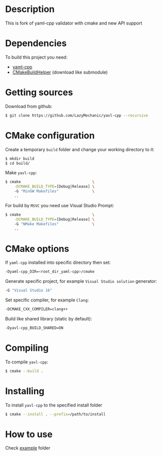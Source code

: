 # Description
This is fork of yaml-cpp validator with cmake and new API support

# Dependencies
To build this project you need:
- [yaml-cpp](https://github.com/jbeder/yaml-cpp)
- [CMakeBuildHelper](https://github.com/LazyMechanic/CMakeBuildHelper) (download like submodule)

# Getting sources
Download from github:
```bash
$ git clone https://github.com/LazyMechanic/yavl-cpp --recursive
```

# CMake configuration
Create a temporary `build` folder and change your working directory to it:
```bash
$ mkdir build
$ cd build/
```

Make `yavl-cpp`:
```bash
$ cmake                                \
    -DCMAKE_BUILD_TYPE=[Debug|Release] \ 
    -G "MinGW Makefiles"               \
    ..
```

For build by `MSVC` you need use Visual Studio Prompt:
```bash
$ cmake                                \
    -DCMAKE_BUILD_TYPE=[Debug|Release] \ 
    -G "NMake Makefiles"               \
    ..
```

# CMake options
If `yaml-cpp` installed into specific directory then set:
```bash
-Dyaml-cpp_DIR=<root_dir_yaml-cpp>/cmake
```

Generate specific project, for example `Visual Studio solution` generator:
```bash
-G "Visual Studio 16"
```

Set specific compiler, for example `Clang`:
```bash
-DCMAKE_CXX_COMPILER=clang++
```

Build like shared library (static by default):
```bash
-Dyavl-cpp_BUILD_SHARED=ON
```

# Compiling
To compile `yavl-cpp`:
```bash
$ cmake --build .
```

# Installing
To install `yavl-cpp` to the specified install folder
```bash
$ cmake --install . --prefix=/path/to/install
```

# How to use
Check [example](https://github.com/LazyMechanic/yavl-cpp/tree/master/example) folder